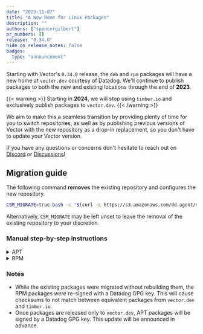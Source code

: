 ```yaml
---
date: "2023-11-07"
title: "A New Home for Linux Packages"
description: ""
authors: ["spencergilbert"]
pr_numbers: []
release: "0.34.0"
hide_on_release_notes: false
badges:
  type: "announcement"
---
```


Starting with Vector's `0.34.0` release, the `deb` and `rpm` packages will have
a new home at `vector.dev` courtesy of Datadog. We'll continue to publish
packages to both the new and existing locations through the end of **2023**.

{{< warning >}}
Starting in **2024**, we will stop using `timber.io` and exclusively publish packages
to `vector.dev`.
{{< /warning >}}

We aim to make this a seamless transition by providing plenty of time for you to switch
repositories, as well as by publishing previous versions of Vector with the new
repository as a drop-in replacement, so you don't have to update your Vector version.

If you have any questions or concerns don't hesitate to reach out on [Discord]
or [Discussions]!

## Migration guide

The following command **removes** the existing repository and configures the
new repository.

```sh
CSM_MIGRATE=true bash -c "$(curl -L https://s3.amazonaws.com/dd-agent/scripts/install_script_vector0.sh)"
```

Alternatively, `CSM_MIGRATE` may be left unset to leave the removal of the
existing repository to your discretion.

### Manual step-by-step instructions

<details>
  <summary>APT</summary>
1. Remove the existing repository:

```sh
rm "/etc/apt/sources.list.d/timber-vector.list"
```

2. Run the following commands to set up APT to download through HTTPS:

```sh
sudo apt-get update
sudo apt-get install apt-transport-https curl gnupg
```

3. Run the following commands to set up the Vector `deb` repo on your system
and create a Datadog archive keyring:

```sh
echo "deb [signed-by=/usr/share/keyrings/datadog-archive-keyring.gpg] https://apt.vector.dev/ stable vector-0" | sudo tee "/etc/apt/sources.list.d/vector.list"
sudo touch /usr/share/keyrings/datadog-archive-keyring.gpg
sudo chmod a+r /usr/share/keyrings/datadog-archive-keyring.gpg
curl https://keys.datadoghq.com/DATADOG_APT_KEY_CURRENT.public | sudo gpg --no-default-keyring --keyring /usr/share/keyrings/datadog-archive-keyring.gpg --import --batch
curl https://keys.datadoghq.com/DATADOG_APT_KEY_F14F620E.public | sudo gpg --no-default-keyring --keyring /usr/share/keyrings/datadog-archive-keyring.gpg --import --batch
curl https://keys.datadoghq.com/DATADOG_APT_KEY_C0962C7D.public | sudo gpg --no-default-keyring --keyring /usr/share/keyrings/datadog-archive-keyring.gpg --import --batch
```

4. Run the following commands to update your local `apt` repo and install Vector:

```sh
sudo apt-get update
sudo apt-get install vector
```

</details>

<details>
  <summary>RPM</summary>

1. Remove the existing repository:

```sh
rm "/etc/yum.repos.d/timber-vector.repo"
```

2. Run the following commands to set up the Vector `rpm` repo on your system:

```sh
cat <<EOF > /etc/yum.repos.d/vector.repo
[vector]
name = Vector
baseurl = https://yum.vector.dev/stable/vector-0/\$basearch/
enabled=1
gpgcheck=1
repo_gpgcheck=1
gpgkey=https://keys.datadoghq.com/DATADOG_RPM_KEY_CURRENT.public
       https://keys.datadoghq.com/DATADOG_RPM_KEY_B01082D3.public
       https://keys.datadoghq.com/DATADOG_RPM_KEY_FD4BF915.public
EOF
```

**Note:** If you are running RHEL 8.1 or CentOS 8.1, use `repo_gpgcheck=0` instead of `repo_gpgcheck=1` in the configuration above.

3. Update your packages and install Vector:

```sh
sudo yum makecache
sudo yum install vector
```

</details>

### Notes

* While the existing packages were migrated without rebuilding them, the RPM
packages _were_ re-signed with a Datadog GPG key. This will cause checksums
to not match between equivalent packages from `vector.dev` and `timber.io`.
* Once packages are released only to `vector.dev`, APT packages will be signed
by a Datadog GPG key. This update will be announced in advance.

[Discord]: https://chat.vector.dev/
[Discussions]: https://discussions.vector.dev/
